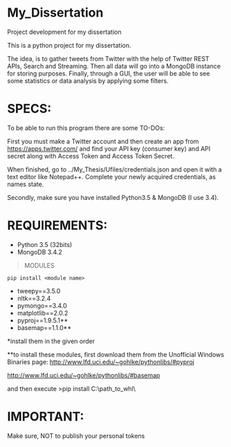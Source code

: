 # My_Dissertation
Project development for my dissertation

This is a python project for my dissertation.

The idea, is to gather tweets from Twitter with the help of Twitter REST APIs, Search and Streaming. Then all
data will go into a MongoDB instance for storing purposes. Finally, through a GUI, the user will be able to see some statistics or
data analysis by applying some filters.


# SPECS:

To be able to run this program there are some TO-DOs:

First you must make a Twitter account and then create an app from https://apps.twitter.com/
and find your API key (consumer key) and API secret along with Access Token and Access Token Secret.

When finished, go to ../My_Thesis/Ufiles/credentials.json and open it with a text editor like Notepad++. Complete your newly acquired 
credentials, as names state. 

Secondly, make sure you have installed Python3.5 & MongoDB (I use 3.4).


# REQUIREMENTS:

- Python 3.5 (32bits)
- MongoDB 3.4.2


>MODULES

`pip install <module name>`
- tweepy==3.5.0
- nltk==3.2.4
- pymongo==3.4.0
- matplotlib==2.0.2
- pyproj==1.9.5.1**
- basemap==1.1.0**

*install them in the given order

**to install these modules, first download them from the Unofficial Windows Binaries page:
http://www.lfd.uci.edu/~gohlke/pythonlibs/#pyproj

http://www.lfd.uci.edu/~gohlke/pythonlibs/#basemap

and then execute >pip install C:\path_to_whl\


# IMPORTANT:

Make sure, NOT to publish your personal tokens
